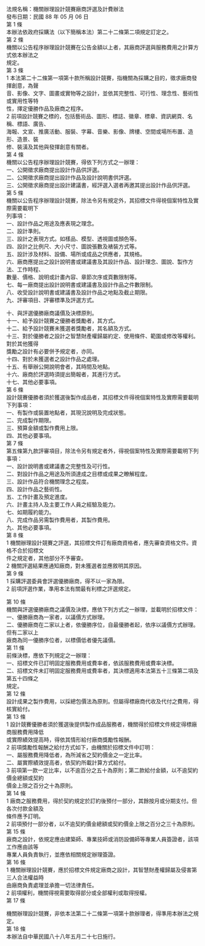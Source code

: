 法規名稱：機關辦理設計競賽廠商評選及計費辦法  
發布日期：民國 88 年 05 月 06 日  
第 1 條  
本辦法依政府採購法（以下簡稱本法）第二十二條第二項規定訂定之。  
第 2 條  
機關以公告程序辦理設計競賽在公告金額以上者，其廠商評選與服務費用之計算方式依本辦法之  
規定。  
第 3 條  
1 本法第二十二條第一項第十款所稱設計競賽，指機關為採購之目的，徵求廠商發揮創意，為聲  
音、影像、文字、圖畫或實物等之設計，並依其完整性、可行性、理念性、藝術性或實用性等特  
性，擇定優勝作品及廠商之程序。  
2 前項設計競賽之標的，包括藝術品、圖形、標誌、徽章、標章、資訊網頁、名稱、標語、廣告、  
海報、文宣、推廣活動、服裝、字幕、音樂、影像、牌樓、空間或場所布置、造形、造景、裝  
修、裝潢及其他與發揮創意有關者。  
第 4 條  
機關以公告程序辦理設計競賽，得依下列方式之一辦理：  
一、公開徵求廠商提出設計作品供評選。  
二、公開徵求廠商提出設計作品及設計說明書供評選。  
三、公開徵求廠商提出設計建議書，經評選入選者再邀其提出設計作品供評選。  
第 5 條  
機關以公告程序辦理設計競賽，除法令另有規定外，其招標文件得視個案特性及實際需要載明下  
列事項：  
一、設計作品之用途及應表現之理念。  
二、設計準則。  
三、設計之表現方式。如樣品、模型、透視圖或顏色等。  
四、設計之比例尺、大小尺寸、圖說張數及裱裝方式等。  
五、設計涉及材料、設備、場所或成品之供應者，其規格。  
六、廠商應提出之設計說明書或建議書及其設計作品、設計理念、圖說、製作方法、工作時程、  
數量、價格、說明或計畫內容、章節次序或頁數限制等。  
七、每一廠商提出設計說明書或建議書及設計作品之件數限制。  
八、收受設計說明書或建議書及設計作品之地點及截止期限。  
九、評審項目、評審標準及評選方式。  


十、與評選優勝廠商議價及決標原則。  
十一、給予設計競賽之優勝者獎勵者，其方式。  
十二、給予設計競賽未獲選者獎勵者，其名額及方式。  
十三、對於優勝者之設計之智慧財產權歸屬約定、使用條件、範圍或修改等權利。對於其他獲得  
獎勵之設計有必要併予規定者，亦同。  
十四、對於未獲選者之設計作品之處理。  
十五、有舉辦公開說明會者，其時間及地點。  
十六、廠商於評選時須提出簡報者，其進行方式。  
十七、其他必要事項。  
第 6 條  
設計競賽優勝者須於獲選後製作成品者，其招標文件得視個案特性及實際需要載明下列事項：  
一、有製作或裝置地點者，其現況說明及完成狀態。  
二、完成製作期限。  
三、預算金額或製作費用上限。  
四、其他必要事項。  
第 7 條  
第五條第九款評審項目，除法令另有規定者外，得視個案特性及實際需要載明下列事項：  
一、設計說明書或建議書之完整性及可行性。  
二、對設計作品之用途及所須達成之目標或成果之瞭解程度。  
三、設計作品符合機關理念之程度。  
四、設計作品之藝術性。  
五、工作計畫及預定進度。  
六、計畫主持人及主要工作人員之經驗及能力。  
七、如期履約能力。  
八、完成作品另需製作費用者，其製作費用。  
九、其他必要事項。  
第 8 條  
1 機關辦理設計競賽之評選，其招標文件訂有廠商資格者，應先審查資格文件。資格不合於招標文  
件之規定者，其他部分不予審查。  
2 機關評選結果應通知廠商，對未獲選者並應敘明其原因。  
第 9 條  
1 採購評選委員會評選優勝廠商，得不以一家為限。  
2 前項評選作業，準用本法有關最有利標之評選規定。  


第 10 條  
機關與評選優勝廠商之議價及決標，應依下列方式之一辦理，並載明於招標文件：  
一、優勝廠商為一家者，以議價方式辦理。  
二、優勝廠商在二家以上者，依優勝序位，自最優勝者起，依序以議價方式辦理。但有二家以上  
廠商為同一優勝序位者，以標價低者優先議價。  
第 11 條  
前條決標，應依下列規定之一辦理：  
一、招標文件已訂明固定服務費用或費率者，依該服務費用或費率決標。  
二、招標文件未訂明固定服務費用或費率者，其決標適用本法第五十三條第二項及第五十四條之  
規定。  
第 12 條  
設計成果之製作費用，以採總包價法為原則。但屬得標廠商代收及代付之費用，得核實給付。  
第 13 條  
1 設計競賽優勝者須於獲選後提供製作成品服務者，機關得於招標文件規定得標廠商服務費用降低  
或實際績效提高時，得依其情形給付廠商獎勵性報酬。  
2 前項獎勵性報酬之給付方式如下，由機關於招標文件中訂明：  
一、屬服務費用降低者，為所減省之契約價金之一定比率。  
二、屬實際績效提高者，依契約所載計算方式給付。  
3 前項第一款一定比率，以不逾百分之五十為原則；第二款給付金額，以不逾契約價金總額或契約  
價金上限之百分之十為原則。  
第 14 條  
1 廠商之服務費用，得於契約規定於訂約後預付一部分，其餘按月或分期支付。但各次付款金額及  
條件應予訂明。  
2 前項預付一部分者，以不逾契約價金總額或契約價金上限之百分之三十為原則。  
第 15 條  
廠商之設計，依規定應由建築師、專業技師或消防設備師等專業人員簽證者，該項工作應由該等  
專業人員負責執行，並應依相關規定辦理簽證。  
第 16 條  
1 機關辦理設計競賽，應於招標文件規定廠商之設計，其智慧財產權歸屬及侵害第三人合法權益時  
由廠商負責處理並承擔一切法律責任。  
2 前項權利，機關得視需要取得部分或全部權利或取得授權。  
第 17 條  


機關辦理設計競賽，非依本法第二十二條第一項第十款辦理者，得準用本辦法之規定。  
第 18 條  
本辦法自中華民國八十八年五月二十七日施行。  


